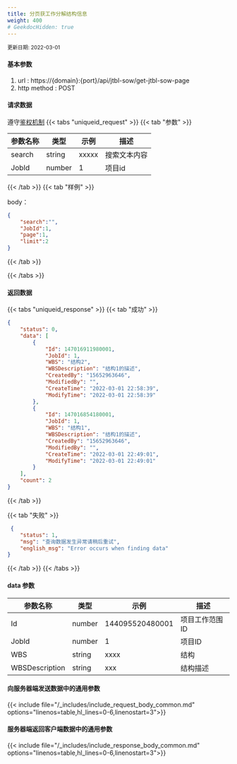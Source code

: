 ```yaml
---
title: 分页获工作分解结构信息
weight: 400
# GeekdocHidden: true
---
```


<small>更新日期: 2022-03-01</small>

#### 基本参数
1. url : https://{domain}:{port}/api/jtbl-sow/get-jtbl-sow-page
2. http method : POST

#### 请求数据
遵守[鉴权机制](/auth/)
{{< tabs "uniqueid_request" >}}
{{< tab "参数" >}} 

|  参数名称   |  类型 |  示例 |  描述 |
|  ----  | ----  | ----  | ----  |
|  search  | string  | xxxxx  | 搜索文本内容 |
|  JobId  | number  | 1  | 项目id |

{{< /tab >}}
{{< tab "样例" >}}


body： 

```json
{
    "search":"",
    "JobId":1,
    "page":1,
    "limit":2
}
```
{{< /tab >}}

{{< /tabs >}}


#### 返回数据


{{< tabs "uniqueid_response" >}}
{{< tab "成功" >}} 
```json
{
    "status": 0,
    "data": [
        {
            "Id": 147016911980001,
            "JobId": 1,
            "WBS": "结构2",
            "WBSDescription": "结构1的描述",
            "CreatedBy": "15652963646",
            "ModifiedBy": "",
            "CreateTime": "2022-03-01 22:58:39",
            "ModifyTime": "2022-03-01 22:58:39"
        },
        {
            "Id": 147016854180001,
            "JobId": 1,
            "WBS": "结构1",
            "WBSDescription": "结构1的描述",
            "CreatedBy": "15652963646",
            "ModifiedBy": "",
            "CreateTime": "2022-03-01 22:49:01",
            "ModifyTime": "2022-03-01 22:49:01"
        }
    ],
    "count": 2
}
```   
{{< /tab >}}

{{< tab "失败" >}}
```json
 {
    "status": 1,
    "msg": "查询数据发生异常请稍后重试",
    "english_msg": "Error occurs when finding data"
}
```
{{< /tab >}}
{{< /tabs >}}
#### data 参数

|  参数名称   |  类型 |  示例 |  描述 |
|  ----  | ----  | ----  | ----  |
|  Id  | number  | 144095520480001  | 项目工作范围ID |
|  JobId  | number  | 1  | 项目ID |
|  WBS  | string  |  xxxx | 结构 |
|  WBSDescription  | string  | xxx  | 结构描述 |


#### 向服务器端发送数据中的通用参数
{{< include file="/_includes/include_request_body_common.md"  options="linenos=table,hl_lines=0-6,linenostart=3">}}

#### 服务器端返回客户端数据中的通用参数

{{< include file="/_includes/include_response_body_common.md"  options="linenos=table,hl_lines=0-6,linenostart=3">}}
